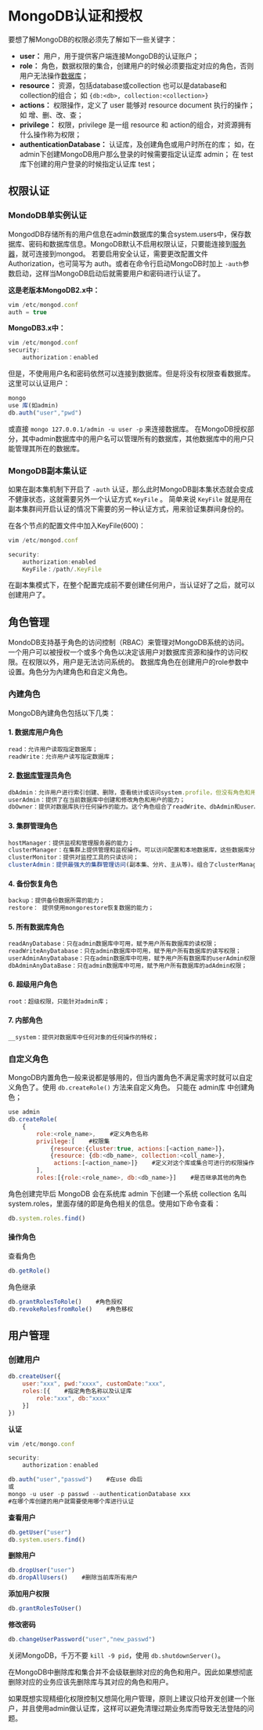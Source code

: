 # MongoDB认证和授权

要想了解MongoDB的权限必须先了解如下一些关键字：

-  **user：** 用户，用于提供客户端连接MongoDB的认证账户； 
-  **role：** 角色，数据权限的集合，创建用户的时候必须要指定对应的角色，否则用户无法操作[数据库](https://cloud.tencent.com/solution/database?from=10680)； 
-  **resource：** 资源，包括database或collection 也可以是database和collection的组合； 如 `{db:<db>, collection:<collection>}` 
-  **actions：** 权限操作，定义了 user 能够对 resource document 执行的操作； 如 增、删、改、查； 
-  **privilege：** 权限，privilege 是一组 resource 和 action的组合，对资源拥有什么操作称为权限； 
-  **authenticationDatabase：** 认证库，及创建角色或用户时所在的库； 如，在admin下创建MongoDB用户那么登录的时候需要指定认证库 admin； 在 test 库下创建的用户登录的时候指定认证库 test； 

## 权限认证

### MondoDB单实例认证

MongodDB存储所有的用户信息在admin数据库的集合system.users中，保存数据库、密码和数据库信息。MongoDB默认不启用权限认证，只要能连接到[服务器](https://cloud.tencent.com/product/cvm?from=10680)，就可连接到mongod。 若要启用安全认证，需要更改配置文件Authorization，也可简写为 auth。或者在命令行启动MongoDB时加上 `-auth`参数启动，这样当MongoDB启动后就需要用户和密码进行认证了。

**这是老版本MongoDB2.x中：**

```javascript
vim /etc/mongod.conf
auth = true
```

 

**MongoDB3.x中：**

```javascript
vim /etc/mongod.conf
security:
    authorization：enabled
```

 

但是，不使用用户名和密码依然可以连接到数据库。但是将没有权限查看数据库。这里可以认证用户：

```javascript
mongo
use 库(如admin)
db.auth("user","pwd")
```

 

或直接 `mongo 127.0.0.1/admin -u user -p` 来连接数据库。 在MongoDB授权部分，其中admin数据库中的用户名可以管理所有的数据库，其他数据库中的用户只能管理其所在的数据库。

### MongoDB副本集认证

如果在副本集机制下开启了 `-auth` 认证，那么此时MongoDB副本集状态就会变成不健康状态，这就需要另外一个认证方式 `KeyFile` 。 简单来说 `KeyFile` 就是用在副本集群间开启认证的情况下需要的另一种认证方式，用来验证集群间身份的。

在各个节点的配置文件中加入KeyFile(600)：

```javascript
vim /etc/mongod.conf

security:
    authorization:enabled
    KeyFile：/path/.KeyFile
```

 

在副本集模式下，在整个配置完成前不要创建任何用户，当认证好了之后，就可以创建用户了。

## 角色管理

MondoDB支持基于角色的访问控制（RBAC）来管理对MongoDB系统的访问。一个用户可以被授权一个或多个角色以决定该用户对数据库资源和操作的访问权限。在权限以外，用户是无法访问系统的。 数据库角色在创建用户的role参数中设置。角色分为內建角色和自定义角色。

### 內建角色

MongoDB內建角色包括以下几类：

#### 1. 数据库用户角色

```javascript
read：允许用户读取指定数据库；
readWrite：允许用户读写指定数据库；
```

 

#### 2. [数据库管理](https://cloud.tencent.com/product/dbbrain?from=10680)员角色

```javascript
dbAdmin：允许用户进行索引创建、删除，查看统计或访问system.profile，但没有角色和用户管理的权限；
userAdmin：提供了在当前数据库中创建和修改角色和用户的能力；
dbOwner：提供对数据库执行任何操作的能力。这个角色组合了readWrite、dbAdmin和userAdmin角色授权的特权；
```

 

#### 3. 集群管理角色

```javascript
hostManager：提供监视和管理服务器的能力；
clusterManager：在集群上提供管理和监视操作。可以访问配置和本地数据库，这些数据库分别用于分片和 ；
clusterMonitor：提供对监控工具的只读访问；
clusterAdmin：提供最强大的集群管理访问(副本集、分片、主从等)。组合了clusterManager、clusterMonitor和hostManager角色的能力，还提供了dropDatabase操作；
```

 

#### 4. 备份恢复角色

```javascript
backup：提供备份数据所需的能力；
restore： 提供使用mongorestore恢复数据的能力；
```

 

#### 5. 所有数据库角色

```javascript
readAnyDatabase：只在admin数据库中可用，赋予用户所有数据库的读权限；
readWriteAnyDatabase：只在admin数据库中可用，赋予用户所有数据库的读写权限；
userAdminAnyDatabase：只在admin数据库中可用，赋予用户所有数据库的userAdmin权限；
dbAdminAnyDataBase：只在admin数据库中可用，赋予用户所有数据库的adAdmin权限；
```

 

#### 6. 超级用户角色

```javascript
root：超级权限，只能针对admin库；
```

 

#### 7. 内部角色

```javascript
__system：提供对数据库中任何对象的任何操作的特权；
```

 

### 自定义角色

MongoDB内置角色一般来说都是够用的，但当内置角色不满足需求时就可以自定义角色了。使用 `db.createRole()` 方法来自定义角色。 只能在 admin库 中创建角色；

```javascript
use admin
db.createRole(
    {
        role:<role_name>,    #定义角色名称
        privilege:[    #权限集
            {resource:{cluster:true, actions:[<action_name>]}，
            {resource: {db:<db_name>, collection:<coll_name>},
             actions:[<action_name>]}    #定义对这个库或集合可进行的权限操作，这是一个数组
        ],
        roles:[{role:<role_name>, db:<db_name>}]    #是否继承其他的角色
```

 

角色创建完毕后 MongoDB 会在系统库 admin 下创建一个系统 collection 名叫 system.roles，里面存储的即是角色相关的信息。使用如下命令查看：

```javascript
db.system.roles.find()
```

 

#### 操作角色

查看角色

```javascript
db.getRole()
```

角色继承

```javascript
db.grantRolesToRole()    #角色授权
db.revokeRolesfromRole()    #角色移权
```

 

## 用户管理

### 创建用户

```javascript
db.createUser({
    user:"xxx", pwd:"xxxx", customDate:"xxx",
    roles:[{    #指定角色名称以及认证库
        role:"xxx", db:"xxxx"
    }]
})
```

 

**认证**

```javascript
vim /etc/mongo.conf

security:
    authorization：enabled
```

 

```javascript
db.auth("user","passwd")    #在use db后
或
mongo -u user -p passwd --authenticationDatabase xxx    
#在哪个库创建的用户就需要使用哪个库进行认证
```

 

  **查看用户**

```javascript
db.getUser("user")
db.system.users.find()
```

 

 **删除用户**

```javascript
db.dropUser("user")
db.dropAllUsers()    #删除当前库所有用户
```

 

 **添加用户权限**

```javascript
db.grantRolesToUser()
```

 

 **修改密码**

```javascript
db.changeUserPassword("user","new_passwd")
```

 

关闭MongoDB，千万不要 `kill -9 pid`，使用 `db.shutdownServer()`。

在MongoDB中删除库和集合并不会级联删除对应的角色和用户。因此如果想彻底删除对应的业务应该先删除库与其对应的角色和用户。

如果既想实现精细化权限控制又想简化用户管理，原则上建议只给开发创建一个账户，并且使用admin做认证库，这样可以避免清理过期业务库而导致无法登陆的问题。
